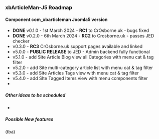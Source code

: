 ### xbArticleMan-J5 Roadmap

#### Component com_xbarticleman Joomla5 version

- **DONE** v0.1.0 - 1st March 2024 - **RC1** to CrOsborne.uk - bugs fixed
- **DONE** v0.2.0 - 6th March 2024 - **RC2** to Crosborne.uk - passes JED checker
- v0.3.0 - **RC3** CrOsborne.uk support pages available and linked
- v5.0.0 - **PUBLIC RELEASE** to JED - Admin backend fully functional
- v5.1.0 - add Site Article Blog view all Categories with menu cat & tag filter
- v5.2.0 - add Site multi-category article list with menu cat & tag filter
- v5.3.0 - add Site Articles Tags view with menu cat & tag filter 
- v5.4.0 - add SIte Tagged Items view with menu components filter
- 

##### Other ideas to be scheduled

- 



##### Possible New features

(tba)

